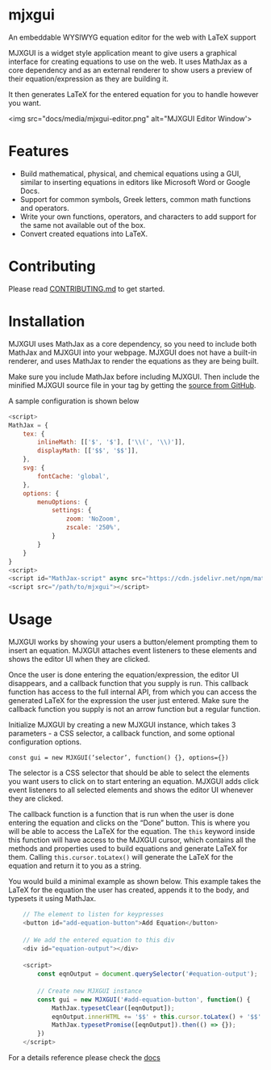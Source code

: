 # mjxgui
An embeddable WYSIWYG equation editor for the web with LaTeX support

MJXGUI is a widget style application meant to give users a graphical interface for creating equations 
to use on the web. It uses MathJax as a core dependency and as an external renderer to show users a preview 
of their equation/expression as they are building it.  

It then generates LaTeX for the entered equation for you to handle however you want.

<img src="docs/media/mjxgui-editor.png" alt="MJXGUI Editor Window'>

# Features
- Build mathematical, physical, and chemical equations using a GUI, similar to inserting equations in 
editors like Microsoft Word or Google Docs.
- Support for common symbols, Greek letters, common math functions and operators.
- Write your own functions, operators, and characters to add support for the same not available out of the box.
- Convert created equations into LaTeX.

# Contributing
Please read [CONTRIBUTING.md](https://github.com/hrushikeshrv/mjxgui/blob/main/CONTRIBUTING.md) to get started.

# Installation
MJXGUI uses MathJax as a core dependency, so you need to include both MathJax and 
MJXGUI into your webpage. MJXGUI does not have a built-in renderer, and uses MathJax to render the
equations as they are being built.

Make sure you include MathJax  before including MJXGUI.
Then include the minified MJXGUI source file in your <head> tag by getting the [source from GitHub](https://raw.githubusercontent.com/hrushikeshrv/mjxgui/main/src/mjxgui.min.js).  

A sample configuration is shown below  

````javascript
<script>
MathJax = {
    tex: {
        inlineMath: [['$', '$'], ['\\(', '\\)']],
        displayMath: [['$$', '$$']],
    },
    svg: {
        fontCache: 'global',
    },
    options: {
        menuOptions: {
            settings: {
                zoom: 'NoZoom',
                zscale: '250%',
            }
        }
    }
}
<script>
<script id="MathJax-script" async src="https://cdn.jsdelivr.net/npm/mathjax@3/es5/tex-chtml.js"></script>
<script src="/path/to/mjxgui"></script>
````

# Usage
MJXGUI works by showing your users a button/element prompting them to insert an equation. 
MJXGUI attaches event listeners to these elements and shows the editor UI when they are clicked.

Once the user is done entering the equation/expression, the editor UI disappears, and a 
callback function that you supply is run. This callback function has access to the full internal 
API, from which you can access the generated LaTeX for the expression the user just entered. 
Make sure the callback function you supply is not an arrow function but a regular function.

Initialize MJXGUI by creating a new MJXGUI instance, which takes 3 parameters - a CSS selector, a callback function, and some optional configuration options.

	const gui = new MJXGUI(‘selector’, function() {}, options={})

The selector is a CSS selector that should be able to select the elements you want users to click 
on to start entering an equation. MJXGUI adds click event listeners to all selected elements and 
shows the editor UI whenever they are clicked.

The callback function is a function that is run when the user is done entering the equation and 
clicks on the “Done” button. This is where you will be able to access the LaTeX for the equation. 
The `this` keyword inside this function will have access to the MJXGUI cursor, which contains all 
the methods and properties used to build equations and generate LaTeX for them. Calling 
`this.cursor.toLatex()` will generate the LaTeX for the equation and return it to you as a string.

You would build a minimal example as shown below. This example takes the LaTeX for the equation 
the user has created, appends it to the body, and typesets it using MathJax.

````javascript
    // The element to listen for keypresses
    <button id="add-equation-button">Add Equation</button>

    // We add the entered equation to this div
    <div id="equation-output"></div>

    <script>
        const eqnOutput = document.querySelector('#equation-output');
        
        // Create new MJXGUI instance
        const gui = new MJXGUI('#add-equation-button', function() {
            MathJax.typesetClear([eqnOutput]);
            eqnOutput.innerHTML += '$$' + this.cursor.toLatex() + '$$' + '<br>';
            MathJax.typesetPromise([eqnOutput]).then(() => {});
        })
    </script>
````

For a details reference please check the [docs](https://hrus.in/mjxgui)

